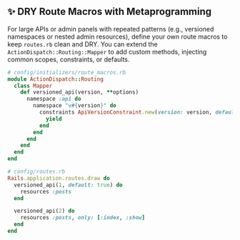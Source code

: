 ## ✨ DRY Route Macros with Metaprogramming

For large APIs or admin panels with repeated patterns (e.g., versioned namespaces or nested admin resources), define your own route macros to keep `routes.rb` clean and DRY. You can extend the `ActionDispatch::Routing::Mapper` to add custom methods, injecting common scopes, constraints, or defaults.

```ruby
# config/initializers/route_macros.rb
module ActionDispatch::Routing
  class Mapper
    def versioned_api(version, **options)
      namespace :api do
        namespace "v#{version}" do
          constraints ApiVersionConstraint.new(version: version, default: options[:default]) do
            yield
          end
        end
      end
    end
  end
end

# config/routes.rb
Rails.application.routes.draw do
  versioned_api(1, default: true) do
    resources :posts
  end

  versioned_api(2) do
    resources :posts, only: [:index, :show]
  end
end
```
